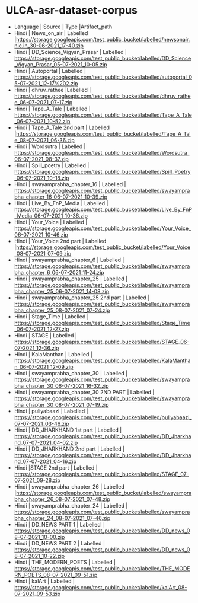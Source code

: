 # ULCA-asr-dataset-corpus
* Language | Source | Type |Artifact_path
* Hindi | News_on_air | Labelled |https://storage.googleapis.com/test_public_bucket/labelled/newsonair.nic.in_30-06-2021_17-40.zip
* Hindi | DD_Science_Vigyan_Prasar | Labelled | https://storage.googleapis.com/test_public_bucket/labelled/DD_Science_Vigyan_Prasar_05-07-2021_10-05.zip
* Hindi | Autoportal | Labelled | https://storage.googleapis.com/test_public_bucket/labelled/autoportal_05-07-2021_12-17%202.zip
* Hindi | dhruv_rathee |Labelled | https://storage.googleapis.com/test_public_bucket/labelled/dhruv_rathee_06-07-2021_07-17.zip
* Hindi | Tape_A_Tale | Labelled | https://storage.googleapis.com/test_public_bucket/labelled/Tape_A_Tale_06-07-2021_10-52.zip
* Hindi | Tape_A_Tale 2nd part | Labelled |https://storage.googleapis.com/test_public_bucket/labelled/Tape_A_Tale_08-07-2021_06-36.zip
* Hindi | Wordsutra | Labelled | https://storage.googleapis.com/test_public_bucket/labelled/Wordsutra_06-07-2021_08-37.zip
* Hindi | Spill_poetry | Labelled | https://storage.googleapis.com/test_public_bucket/labelled/Spill_Poetry_06-07-2021_10-18.zip
* Hindi | swayamprabha_chapter_16 | Labelled | https://storage.googleapis.com/test_public_bucket/labelled/swayamprabha_chapter_16_06-07-2021_10-39.zip
* Hindi | Live_By_FnP_Media | Labelled | https://storage.googleapis.com/test_public_bucket/labelled/Live_By_FnP_Media_06-07-2021_10-36.zip
* Hindi | Your_Voice | Labelled | https://storage.googleapis.com/test_public_bucket/labelled/Your_Voice_06-07-2021_10-46.zip
* Hindi | Your_Voice 2nd part | Labelled |https://storage.googleapis.com/test_public_bucket/labelled/Your_Voice_08-07-2021_07-09.zip
* Hindi | swayamprabha_chapter_6 | Labelled | https://storage.googleapis.com/test_public_bucket/labelled/swayamprabha_chapter_6_06-07-2021_11-24.zip
* Hindi | swayamprabha_chapter_25 | Labelled  | https://storage.googleapis.com/test_public_bucket/labelled/swayamprabha_chapter_25_06-07-2021_14-08.zip
* Hindi | swayamprabha_chapter_25 2nd part | Labelled  | https://storage.googleapis.com/test_public_bucket/labelled/swayamprabha_chapter_25_08-07-2021_07-24.zip
* Hindi | Stage_Time | Labelled  | https://storage.googleapis.com/test_public_bucket/labelled/Stage_Time_06-07-2021_12-27.zip
* Hindi | STAGE | Labelled  | https://storage.googleapis.com/test_public_bucket/labelled/STAGE_06-07-2021_12-36.zip
* Hindi | KalaManthan | Labelled  | https://storage.googleapis.com/test_public_bucket/labelled/KalaManthan_06-07-2021_12-09.zip
* Hindi | swayamprabha_chapter_30 | Labelled  | https://storage.googleapis.com/test_public_bucket/labelled/swayamprabha_chapter_30_06-07-2021_16-32.zip
* Hindi | swayamprabha_chapter_30 2ND PART | Labelled  | https://storage.googleapis.com/test_public_bucket/labelled/swayamprabha_chapter_30_08-07-2021_07-19.zip
* Hindi | puliyabaazi | Labelled  | https://storage.googleapis.com/test_public_bucket/labelled/puliyabaazi_07-07-2021_03-46.zip
* Hindi | DD_JHARKHAND 1st part | Labelled  | https://storage.googleapis.com/test_public_bucket/labelled/DD_Jharkhand_07-07-2021_04-02.zip
* Hindi | DD_JHARKHAND 2nd part | Labelled | https://storage.googleapis.com/test_public_bucket/labelled/DD_Jharkhand_07-07-2021_04-16.zip
* Hindi |STAGE 2nd part | Labelled | https://storage.googleapis.com/test_public_bucket/labelled/STAGE_07-07-2021_09-28.zip
* Hindi | swayamprabha_chapter_26 | Labelled  |https://storage.googleapis.com/test_public_bucket/labelled/swayamprabha_chapter_26_08-07-2021_07-48.zip
* Hindi | swayamprabha_chapter_24 | Labelled | https://storage.googleapis.com/test_public_bucket/labelled/swayamprabha_chapter_24_08-07-2021_07-46.zip
* Hindi | DD_NEWS PART 1 | Labelled | https://storage.googleapis.com/test_public_bucket/labelled/DD_news_08-07-2021_10-00.zip
* Hindi | DD_NEWS PART 2 | Labelled |  https://storage.googleapis.com/test_public_bucket/labelled/DD_news_08-07-2021_10-22.zip
* Hindi | THE_MODERN_POETS | Labelled | https://storage.googleapis.com/test_public_bucket/labelled/THE_MODERN_POETS_08-07-2021_09-51.zip
* Hindi | kalArt | Labelled | https://storage.googleapis.com/test_public_bucket/labelled/kalArt_08-07-2021_09-53.zip
